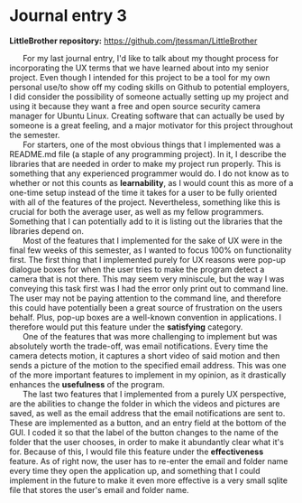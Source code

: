 <h1> Journal entry 3 </h1>

**LittleBrother repository:**
https://github.com/jtessman/LittleBrother

&nbsp;&nbsp;&nbsp;&nbsp;&nbsp;&nbsp;For my last journal entry, I'd like to talk about my thought process for incorporating the UX terms that we have learned about into my senior project. Even though I intended for this project to be a tool for my own personal use/to show off my coding skills on Github to potential employers, I did consider the possibility of someone actually setting up my project and using it because they want a free and open source security camera manager for Ubuntu Linux. Creating software that can actually be used by someone is a great feeling, and a major motivator for this project throughout the semester. \
&nbsp;&nbsp;&nbsp;&nbsp;&nbsp;&nbsp;For starters, one of the most obvious things that I implemented was a README.md file (a staple of any programming project). In it, I describe the libraries that are needed in order to make my project run properly. This is something that any experienced programmer would do. I do not know as to whether or not this counts as **learnability**, as I would count this as more of a one-time setup instead of the time it takes for a user to be fully oriented with all of the features of the project. Nevertheless, something like this is crucial for both the average user, as well as my fellow programmers. Something that I can potentially add to it is listing out the libraries that the libraries depend on. \
&nbsp;&nbsp;&nbsp;&nbsp;&nbsp;&nbsp;Most of the features that I implemented for the sake of UX were in the final few weeks of this semester, as I wanted to focus 100% on functionality first. The first thing that I implemented purely for UX reasons were pop-up dialogue boxes for when the user tries to make the program detect a camera that is not there. This may seem very miniscule, but the way I was conveying this task first was I had the error only print out to command line. The user may not be paying attention to the command line, and therefore this could have potentially been a great source of frustration on the users behalf. Plus, pop-up boxes are a well-known convention in applications. I therefore would put this feature under the **satisfying** category. \
&nbsp;&nbsp;&nbsp;&nbsp;&nbsp;&nbsp;One of the features that was more challenging to implement but was absolutely worth the trade-off, was email notifications. Every time the camera detects motion, it captures a short video of said motion and then sends a picture of the motion to the specified email address. This was one of the more important features to implement in my opinion, as it drastically enhances the **usefulness** of the program. \
&nbsp;&nbsp;&nbsp;&nbsp;&nbsp;&nbsp;The last two features that I implemented from a purely UX perspective, are the abilities to change the folder in which the videos and pictures are saved, as well as the email address that the email notifications are sent to. These are implemented as a button, and an entry field at the bottom of the GUI. I coded it so that the label of the button changes to the name of the folder that the user chooses, in order to make it abundantly clear what it's for. Because of this, I would file this feature under the **effectiveness** feature. As of right now, the user has to re-enter the email and folder name every time they open the application up, and something that I could implement in the future to make it even more effective is a very small sqlite file that stores the user's email and folder name. 
